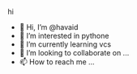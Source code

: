 hi
- 👋 Hi, I’m @havaid
- 👀 I’m interested in pythone
- 🌱 I’m currently learning vcs
- 💞️ I’m looking to collaborate on ...
- 📫 How to reach me ...

<!---
havaid/havaid is a ✨ special ✨ repository because its `README.md` (this file) appears on your GitHub profile.
You can click the Preview link to take a look at your changes.
--->
